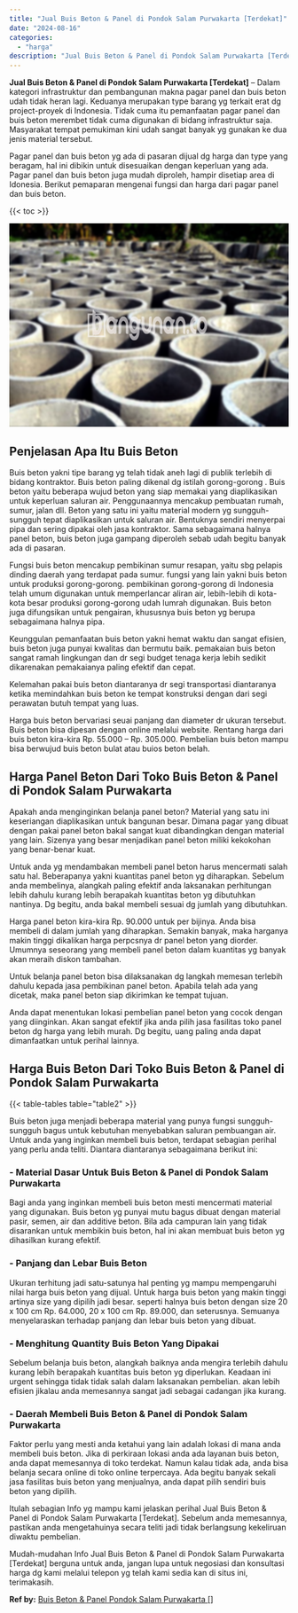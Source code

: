 ```yaml
---
title: "Jual Buis Beton & Panel di Pondok Salam Purwakarta [Terdekat]"
date: "2024-08-16"
categories: 
  - "harga"
description: "Jual Buis Beton & Panel di Pondok Salam Purwakarta [Terdekat]. Mudah-mudahan Info Jual Buis Beton & Panel di Pondok Salam Purwakarta [Terdekat] berguna unt..."
---
```


**Jual Buis Beton & Panel di Pondok Salam Purwakarta \[Terdekat\]** – Dalam kategori infrastruktur dan pembangunan makna pagar panel dan buis beton udah tidak heran lagi. Keduanya merupakan type barang yg terkait erat dg project-proyek di Indonesia. Tidak cuma itu pemanfaatan pagar panel dan buis beton merembet tidak cuma digunakan di bidang infrastruktur saja. Masyarakat tempat pemukiman kini udah sangat banyak yg gunakan ke dua jenis material tersebut.

Pagar panel dan buis beton yg ada di pasaran dijual dg harga dan type yang beragam, hal ini dibikin untuk disesuaikan dengan keperluan yang ada. Pagar panel dan buis beton juga mudah diproleh, hampir disetiap area di Idonesia. Berikut pemaparan mengenai fungsi dan harga dari pagar panel dan buis beton.

{{< toc >}}

![Jual Buis Beton & Panel di Pondok Salam Purwakarta [Terdekat]](/images/jual-panel-buis-beton-murah-07.png)

## Penjelasan Apa Itu Buis Beton

Buis beton yakni tipe barang yg telah tidak aneh lagi di publik terlebih di bidang kontraktor. Buis beton paling dikenal dg istilah gorong-gorong . Buis beton yaitu beberapa wujud beton yang siap memakai yang diaplikasikan untuk keperluan saluran air. Penggunaannya mencakup pembuatan rumah, sumur, jalan dll. Beton yang satu ini yaitu material modern yg sungguh-sungguh tepat diaplikasikan untuk saluran air. Bentuknya sendiri menyerpai pipa dan sering dipakai oleh jasa kontraktor. Sama sebagaimana halnya panel beton, buis beton juga gampang diperoleh sebab udah begitu banyak ada di pasaran.

Fungsi buis beton mencakup pembikinan sumur resapan, yaitu sbg pelapis dinding daerah yang terdapat pada sumur. fungsi yang lain yakni buis beton untuk produksi gorong-gorong. pembikinan gorong-gorong di Indonesia telah umum digunakan untuk memperlancar aliran air, lebih-lebih di kota-kota besar produksi gorong-gorong udah lumrah digunakan. Buis beton juga difungsikan untuk pengairan, khususnya buis beton yg berupa sebagaimana halnya pipa.

Keunggulan pemanfaatan buis beton yakni hemat waktu dan sangat efisien, buis beton juga punyai kwalitas dan bermutu baik. pemakaian buis beton sangat ramah lingkungan dan dr segi budget tenaga kerja lebih sedikit dikarenakan pemakaianya paling efektif dan cepat.

Kelemahan pakai buis beton diantaranya dr segi transportasi diantaranya ketika memindahkan buis beton ke tempat konstruksi dengan dari segi perawatan butuh tempat yang luas.

Harga buis beton bervariasi seuai panjang dan diameter dr ukuran tersebut. Buis beton bisa dipesan dengan online melalui website. Rentang harga dari buis beton kira-kira Rp. 55.000 – Rp. 305.000. Pembelian buis beton mampu bisa berwujud buis beton bulat atau buios beton belah.

## Harga Panel Beton Dari Toko Buis Beton & Panel di Pondok Salam Purwakarta

Apakah anda menginginkan belanja panel beton? Material yang satu ini keseriangan diaplikasikan untuk bangunan besar. Dimana pagar yang dibuat dengan pakai panel beton bakal sangat kuat dibandingkan dengan material yang lain. Sizenya yang besar menjadikan panel beton miliki kekokohan yang benar-benar kuat.

Untuk anda yg mendambakan membeli panel beton harus mencermati salah satu hal. Beberapanya yakni kuantitas panel beton yg diharapkan. Sebelum anda membelinya, alangkah paling efektif anda laksanakan perhitungan lebih dahulu kurang lebih berapakah kuantitas beton yg dibutuhkan nantinya. Dg begitu, anda bakal membeli sesuai dg jumlah yang dibutuhkan.

Harga panel beton kira-kira Rp. 90.000 untuk per bijinya. Anda bisa membeli di dalam jumlah yang diharapkan. Semakin banyak, maka harganya makin tinggi dikalikan harga perpcsnya dr panel beton yang diorder. Umumnya seseorang yang membeli panel beton dalam kuantitas yg banyak akan meraih diskon tambahan.

Untuk belanja panel beton bisa dilaksanakan dg langkah memesan terlebih dahulu kepada jasa pembikinan panel beton. Apabila telah ada yang dicetak, maka panel beton siap dikirimkan ke tempat tujuan.

Anda dapat menentukan lokasi pembelian panel beton yang cocok dengan yang diinginkan. Akan sangat efektif jika anda pilih jasa fasilitas toko panel beton dg harga yang lebih murah. Dg begitu, uang paling anda dapat dimanfaatkan untuk perihal lainnya.

## Harga Buis Beton Dari Toko Buis Beton & Panel di Pondok Salam Purwakarta

{{< table-tables table="table2" >}}

Buis beton juga menjadi beberapa material yang punya fungsi sungguh-sungguh bagus untuk kebutuhan menyebabkan saluran pembuangan air. Untuk anda yang inginkan membeli buis beton, terdapat sebagian perihal yang perlu anda teliti. Diantara diantaranya sebagaimana berikut ini:

### \- Material Dasar Untuk Buis Beton & Panel di Pondok Salam Purwakarta

Bagi anda yang inginkan membeli buis beton mesti mencermati material yang digunakan. Buis beton yg punyai mutu bagus dibuat dengan material pasir, semen, air dan additive beton. Bila ada campuran lain yang tidak disarankan untuk membikin buis beton, hal ini akan membuat buis beton yg dihasilkan kurang efektif.

### \- Panjang dan Lebar Buis Beton

Ukuran terhitung jadi satu-satunya hal penting yg mampu mempengaruhi nilai harga buis beton yang dijual. Untuk harga buis beton yang makin tinggi artinya size yang dipilih jadi besar. seperti halnya buis beton dengan size 20 x 100 cm Rp. 64.000, 20 x 100 cm Rp. 89.000, dan seterusnya. Semuanya menyelaraskan terhadap panjang dan lebar buis beton yang dibuat.

### \- Menghitung Quantity Buis Beton Yang Dipakai

Sebelum belanja buis beton, alangkah baiknya anda mengira terlebih dahulu kurang lebih berapakah kuantitas buis beton yg diperlukan. Keadaan ini urgent sehingga tidak tidak salah dalam laksanakan pembelian. akan lebih efisien jikalau anda memesannya sangat jadi sebagai cadangan jika kurang.

### \- Daerah Membeli Buis Beton & Panel di Pondok Salam Purwakarta

Faktor perlu yang mesti anda ketahui yang lain adalah lokasi di mana anda membeli buis beton. Jika di perkiraan lokasi anda ada layanan buis beton, anda dapat memesannya di toko terdekat. Namun kalau tidak ada, anda bisa belanja secara online di toko online terpercaya. Ada begitu banyak sekali jasa fasilitas buis beton yang menjualnya, anda dapat pilih sendiri buis beton yang dipilih.

Itulah sebagian Info yg mampu kami jelaskan perihal Jual Buis Beton & Panel di Pondok Salam Purwakarta \[Terdekat\]. Sebelum anda memesannya, pastikan anda mengetahuinya secara teliti jadi tidak berlangsung kekeliruan diwaktu pembelian.

Mudah-mudahan Info Jual Buis Beton & Panel di Pondok Salam Purwakarta \[Terdekat\] berguna untuk anda, jangan lupa untuk negosiasi dan konsultasi harga dg kami melalui telepon yg telah kami sedia kan di situs ini, terimakasih.

**Ref by:** [Buis Beton & Panel Pondok Salam Purwakarta []](https://id.wikipedia.org/wiki/Buis)
